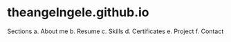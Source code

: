# theangelngele.github.io

Sections
a. About me
b. Resume
c. Skills
d. Certificates
e. Project
f. Contact

